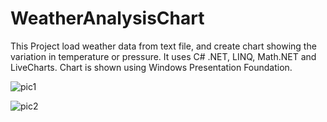 # WeatherAnalysisChart
This Project load weather data from text file, and create chart showing the variation in temperature or pressure. 
It uses C# .NET, LINQ, Math.NET and LiveCharts. Chart is shown using Windows Presentation Foundation.  

![pic1](https://user-images.githubusercontent.com/24284135/56616591-bfbc0100-65eb-11e9-8167-6cec813694d3.PNG)


![pic2](https://user-images.githubusercontent.com/24284135/56616639-dbbfa280-65eb-11e9-8258-a380c3076d02.PNG)
